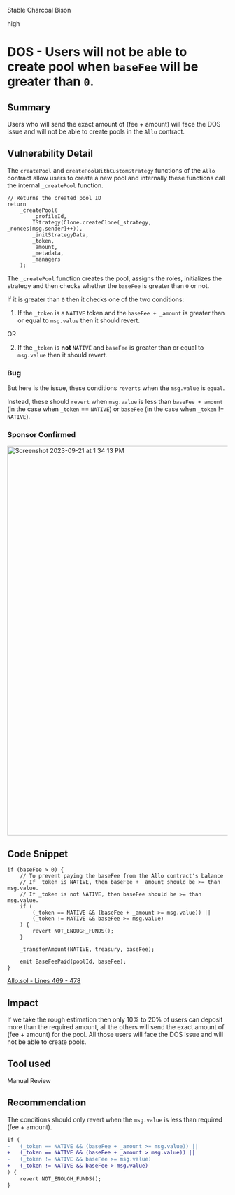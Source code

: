 Stable Charcoal Bison

high

# DOS - Users will not be able to create pool when `baseFee` will be greater than `0`.
## Summary

Users who will send the exact amount of (fee + amount) will face the DOS issue and will not be able to create pools in the `Allo` contract.

## Vulnerability Detail

The `createPool` and `createPoolWithCustomStrategy` functions of the `Allo` contract allow users to create a new pool and internally these functions call the internal `_createPool` function.

```solidity
// Returns the created pool ID
return
    _createPool(
        _profileId,
        IStrategy(Clone.createClone(_strategy, _nonces[msg.sender]++)),
        _initStrategyData,
        _token,
        _amount,
        _metadata,
        _managers
    );
```

The `_createPool` function creates the pool, assigns the roles, initializes the strategy and then checks whether the `baseFee` is greater than `0` or not.

If it is greater than `0` then it checks one of the two conditions:

1. If the `_token` is a `NATIVE` token and the `baseFee + _amount` is greater than or equal to `msg.value` then it should revert.

OR

2. If the `_token` is **not** `NATIVE` and `baseFee` is greater than or equal to `msg.value` then it should revert.

### Bug

But here is the issue, these conditions `reverts` when the `msg.value` is `equal`.

Instead, these should `revert` when `msg.value` is less than `baseFee + amount` (in the case when `_token` == `NATIVE`) or `baseFee` (in the case when `_token` != `NATIVE`).

### Sponsor Confirmed

<img width="891" alt="Screenshot 2023-09-21 at 1 34 13 PM" src="https://github.com/sherlock-audit/2023-09-Gitcoin-alymurtazamemon/assets/56123405/30beb7a4-0d76-4184-b436-4a5c7e9de28c">

## Code Snippet

```solidity
if (baseFee > 0) {
    // To prevent paying the baseFee from the Allo contract's balance
    // If _token is NATIVE, then baseFee + _amount should be >= than msg.value.
    // If _token is not NATIVE, then baseFee should be >= than msg.value.
    if (
        (_token == NATIVE && (baseFee + _amount >= msg.value)) ||
        (_token != NATIVE && baseFee >= msg.value)
    ) {
        revert NOT_ENOUGH_FUNDS();
    }

    _transferAmount(NATIVE, treasury, baseFee);

    emit BaseFeePaid(poolId, baseFee);
}
```

[Allo.sol - Lines 469 - 478](https://github.com/sherlock-audit/2023-09-Gitcoin/blob/main/allo-v2/contracts/core/Allo.sol#L469-L478)

## Impact

If we take the rough estimation then only 10% to 20% of users can deposit more than the required amount, all the others will send the exact amount of (fee + amount) for the pool. All those users will face the DOS issue and will not be able to create pools.

## Tool used

Manual Review

## Recommendation

The conditions should only revert when the `msg.value` is less than required (fee + amount).

```diff
if (
-   (_token == NATIVE && (baseFee + _amount >= msg.value)) ||
+   (_token == NATIVE && (baseFee + _amount > msg.value)) ||
-   (_token != NATIVE && baseFee >= msg.value)
+   (_token != NATIVE && baseFee > msg.value)
) {
    revert NOT_ENOUGH_FUNDS();
}
```